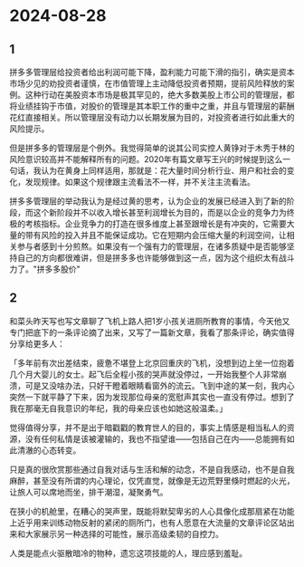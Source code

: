 # 2024-08-28

## 1


拼多多管理层给投资者给出利润可能下降，盈利能力可能下滑的指引，确实是资本市场少见的劝投资者谨慎，在市值管理上主动降低投资者预期，提前风险释放的案例。这种行动在美股资本市场是极其罕见的，绝大多数美股上市公司的管理层，都将业绩挂钩于市值，对股价的管理是其本职工作的重中之重，并且与管理层的薪酬花红直接相关。所以管理层没有动力以长期发展为目的，对投资者进行如此重大的风险提示。

但是拼多多的管理层是个例外。我觉得简单的说其公司实控人黄铮对于木秀于林的风险意识较高并不能解释所有的问题。2020年有篇文章写王兴的时候提到这么一句话，我认为在黄身上同样适用，那就是：花大量时间分析行业、用户和社会的变化，发现规律。如果这个规律跟主流看法不一样，并不关注主流看法。

拼多多管理层的举动我认为是经过黄的思考，认为企业的发展已经进入到了新的阶段，而这个新阶段并不以收入增长甚至利润增长为目的，而是以企业的竞争力为终极的考核指标。企业竞争力的打造在很多维度上甚至跟增长是有冲突的，它需要大量的带有风险的投入并且不能保证成功。它在短期内会压缩大量的利润空间，让相关参与者感到十分煎熬。如果没有一个强有力的管理层，在诸多质疑中是否能够坚持自己的方向都很难讲，但是拼多多也许能够做到这一点，因为这个组织太有战斗力了。"拼多多股价"






## 2


和菜头昨天写也写文章聊了飞机上路人把1岁小孩关进厕所教育的事情，今天他又专门把底下的一条评论摘了出来，又写了一篇新文章，我看了那条评论，确实值得分享给更多人：

「多年前有次出差结束，疲惫不堪登上北京回重庆的飞机，没想到边上坐一位抱着几个月大婴儿的女士。起飞后全程小孩的哭声就没停过，一开始我整个人非常崩溃，可是又没啥办法，只好干瞪着眼睛看窗外的流云。飞到中途的某一刻，我内心突然一下就平静了下来，因为发现那位母亲的宽慰声其实也一直没有停过。想到了我在那毫无自我意识的年纪，我的母亲应该也如她这般温柔。」

觉得值得分享，并不是出于暗戳戳的教育世人的目的，事实上情感是相当私人的资源，没有任何私情是该被灌输的，我也不指望谁——包括自己在内——总能拥有如此清澈的心态转变。

只是真的很欣赏那些通过自我对话与生活和解的动念，不是自我感动，也不是自我麻醉，甚至没有所谓的内心理论，仅凭直觉，就像是无边荒野里倏时燃起的火光，让旅人可以席地而坐，排干潮湿，凝聚勇气。

在狭小的机舱里，在糟心的哭声里，既能将默契卑劣的人心具像化成那扇紧在功能上近乎用来训练动物反射的紧闭的厕所门，也有人愿意在大流量的文章评论区站出来和大家展示另一种选择的可能性，展示高级柔韧的自控力。

人类是能点火驱散暗冷的物种，遗忘这项技能的人，理应感到羞耻。






